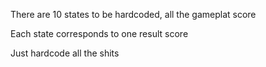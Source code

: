 There are 10 states to be hardcoded, all the gameplat score

Each state corresponds to one result score

Just hardcode all the shits
